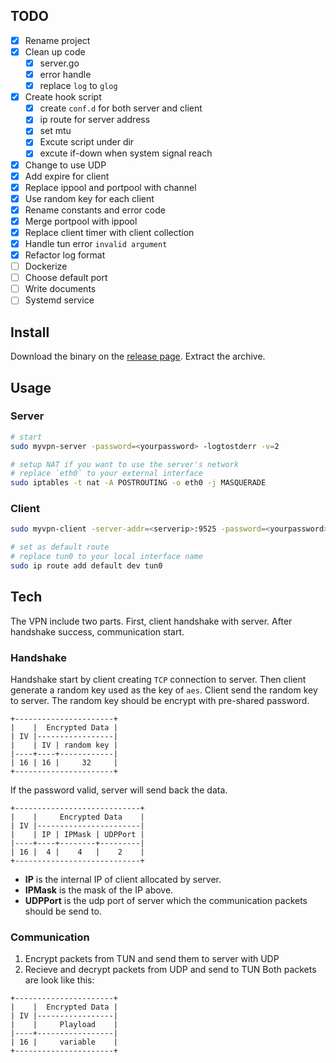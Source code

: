 ## TODO
- [x] Rename project
- [x] Clean up code
  - [x] server.go
  - [x] error handle
  - [x] replace `log` to `glog`
- [x] Create hook script
  - [x] create `conf.d` for both server and client
  - [x] ip route for server address
  - [x] set mtu
  - [x] Excute script under dir
  - [x] excute if-down when system signal reach
- [x] Change to use UDP
- [x] Add expire for client
- [x] Replace ippool and portpool with channel
- [x] Use random key for each client
- [x] Rename constants and error code
- [x] Merge portpool with ippool
- [x] Replace client timer with client collection
- [x] Handle tun error `invalid argument`
- [x] Refactor log format
- [ ] Dockerize
- [ ] Choose default port
- [ ] Write documents
- [ ] Systemd service

## Install
Download the binary on the [release page](https://github.com/cirias/myvpn/releases).
Extract the archive.

## Usage

### Server
```bash
# start
sudo myvpn-server -password=<yourpassword> -logtostderr -v=2

# setup NAT if you want to use the server's network
# replace `eth0` to your external interface
sudo iptables -t nat -A POSTROUTING -o eth0 -j MASQUERADE
```

### Client
```bash
sudo myvpn-client -server-addr=<serverip>:9525 -password=<yourpassword> -logtostderr -v=2

# set as default route
# replace tun0 to your local interface name
sudo ip route add default dev tun0
```

## Tech
The VPN include two parts. First, client handshake with server.
After handshake success, communication start.

### Handshake
Handshake start by client creating `TCP` connection to server.
Then client generate a random key used as the key of `aes`.
Client send the random key to server. The random key should be
encrypt with pre-shared password.

```
+----------------------+
|    |  Encrypted Data |
| IV |-----------------|
|    | IV | random key |
|----+----+------------|
| 16 | 16 |     32     |
+----------------------+
```

If the password valid, server will send back the data.

```
+----------------------------+
|    |     Encrypted Data    |
| IV |-----------------------|
|    | IP | IPMask | UDPPort |
|----+----+--------+---------|
| 16 |  4 |    4   |    2    |
+----------------------------+
```

- **IP** is the internal IP of client allocated by server.
- **IPMask** is the mask of the IP above.
- **UDPPort** is the udp port of server which the communication
  packets should be send to.

### Communication
1. Encrypt packets from TUN and send them to server with UDP
2. Recieve and decrypt packets from UDP and send to TUN
Both packets are look like this:

```
+----------------------+
|    |  Encrypted Data |
| IV |-----------------|
|    |     Playload    |
|----+-----------------|
| 16 |     variable    |
+----------------------+
```

